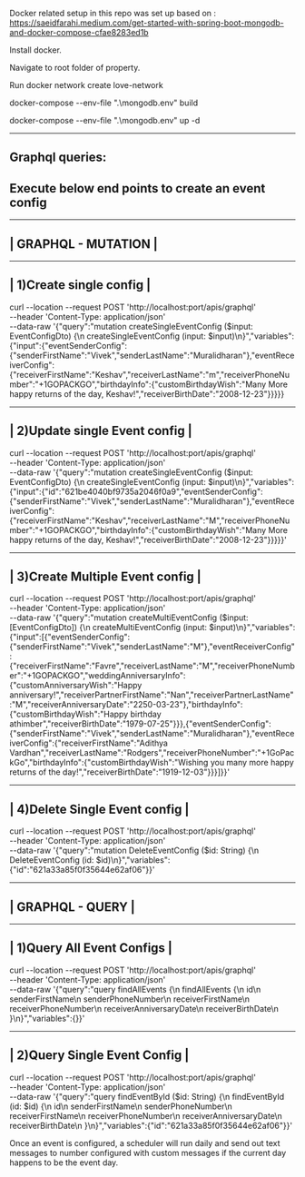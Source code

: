 Docker related setup in this repo was set up based on :
https://saeidfarahi.medium.com/get-started-with-spring-boot-mongodb-and-docker-compose-cfae8283ed1b

Install docker.

Navigate to root folder of property.

Run
docker network create love-network

docker-compose --env-file ".\mongodb\.env" build

docker-compose --env-file ".\mongodb\.env" up -d

----------------
Graphql queries:
----------------

Execute below end points to create an event config
----------------------

----------------------
| GRAPHQL - MUTATION  |
----------------------

--------------------------
| 1)Create single config |
--------------------------
curl --location --request POST 'http://localhost:port/apis/graphql' \
--header 'Content-Type: application/json' \
--data-raw '{"query":"mutation createSingleEventConfig ($input: EventConfigDto) {\n    createSingleEventConfig (input: $input)\n}","variables":{"input":{"eventSenderConfig":{"senderFirstName":"Vivek","senderLastName":"Muralidharan"},"eventReceiverConfig":{"receiverFirstName":"Keshav","receiverLastName":"m","receiverPhoneNumber":"+1GOPACKGO","birthdayInfo":{"customBirthdayWish":"Many More happy returns of the day, Keshav!","receiverBirthDate":"2008-12-23"}}}}}

--------------------------------
| 2)Update single Event config |
-------------------------------
curl --location --request POST 'http://localhost:port/apis/graphql' \
--header 'Content-Type: application/json' \
--data-raw '{"query":"mutation createSingleEventConfig ($input: EventConfigDto) {\n    createSingleEventConfig (input: $input)\n}","variables":{"input":{"id":"621be4040bf9735a2046f0a9","eventSenderConfig":{"senderFirstName":"Vivek","senderLastName":"Muralidharan"},"eventReceiverConfig":{"receiverFirstName":"Keshav","receiverLastName":"M","receiverPhoneNumber":"+1GOPACKGO","birthdayInfo":{"customBirthdayWish":"Many More happy returns of the day, Keshav!","receiverBirthDate":"2008-12-23"}}}}}'

----------------------------------
| 3)Create Multiple Event config |
----------------------------------
curl --location --request POST 'http://localhost:port/apis/graphql' \
--header 'Content-Type: application/json' \
--data-raw '{"query":"mutation createMultiEventConfig ($input: [EventConfigDto]) {\n    createMultiEventConfig (input: $input)\n}","variables":{"input":[{"eventSenderConfig":{"senderFirstName":"Vivek","senderLastName":"M"},"eventReceiverConfig":{"receiverFirstName":"Favre","receiverLastName":"M","receiverPhoneNumber":"+1GOPACKGO","weddingAnniversaryInfo":{"customAnniversaryWish":"Happy anniversary!","receiverPartnerFirstName":"Nan","receiverPartnerLastName":"M","receiverAnniversaryDate":"2250-03-23"},"birthdayInfo":{"customBirthdayWish":"Happy birthday athimber","receiverBirthDate":"1979-07-25"}}},{"eventSenderConfig":{"senderFirstName":"Vivek","senderLastName":"Muralidharan"},"eventReceiverConfig":{"receiverFirstName":"Adithya Vardhan","receiverLastName":"Rodgers","receiverPhoneNumber":"+1GoPackGo","birthdayInfo":{"customBirthdayWish":"Wishing you many more happy returns of the day!","receiverBirthDate":"1919-12-03"}}}]}}'

--------------------------------
| 4)Delete Single Event config |
-------------------------------
curl --location --request POST 'http://localhost:port/apis/graphql' \
--header 'Content-Type: application/json' \
--data-raw '{"query":"mutation DeleteEventConfig ($id: String) {\n    DeleteEventConfig (id: $id)\n}","variables":{"id":"621a33a85f0f35644e62af06"}}'

-------------------
| GRAPHQL - QUERY |
-------------------
-----------------------------
| 1)Query All Event Configs |
-----------------------------
curl --location --request POST 'http://localhost:port/apis/graphql' \
--header 'Content-Type: application/json' \
--data-raw '{"query":"query findAllEvents {\n    findAllEvents {\n        id\n        senderFirstName\n        senderPhoneNumber\n        receiverFirstName\n        receiverPhoneNumber\n        receiverAnniversaryDate\n        receiverBirthDate\n    }\n}","variables":{}}'

-------------------------------
| 2)Query Single Event Config |
-------------------------------
curl --location --request POST 'http://localhost:port/apis/graphql' \
--header 'Content-Type: application/json' \
--data-raw '{"query":"query findEventById ($id: String) {\n    findEventById (id: $id) {\n        id\n        senderFirstName\n        senderPhoneNumber\n        receiverFirstName\n        receiverPhoneNumber\n        receiverAnniversaryDate\n        receiverBirthDate\n    }\n}","variables":{"id":"621a33a85f0f35644e62af06"}}'


Once an event is configured, a scheduler will run daily and send out text messages to number configured with custom messages if the current day happens to be the event day.